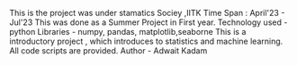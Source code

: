 This is the project was under stamatics Sociey ,IITK
Time Span : April'23 - Jul'23
This was done as a Summer Project in First year.
Technology used - python
Libraries - numpy, pandas, matplotlib,seaborne
This is a introductory project , which introduces to statistics and machine learning.
All code scripts are provided.
Author - Adwait Kadam
